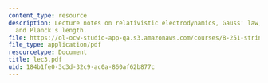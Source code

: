 ```yaml
---
content_type: resource
description: Lecture notes on relativistic electrodynamics, Gauss' law, gravitation,
  and Planck's length.
file: https://ol-ocw-studio-app-qa.s3.amazonaws.com/courses/8-251-string-theory-for-undergraduates-spring-2007/184b1fe03c3d32c9ac0a860af62b877c_lec3.pdf
file_type: application/pdf
resourcetype: Document
title: lec3.pdf
uid: 184b1fe0-3c3d-32c9-ac0a-860af62b877c
---
```


